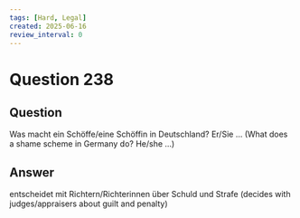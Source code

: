 ```yaml
---
tags: [Hard, Legal]
created: 2025-06-16
review_interval: 0
---
```


# Question 238

## Question

Was macht ein Schöffe/eine Schöffin in Deutschland? Er/Sie … (What does a shame scheme in Germany do? He/she ...)

## Answer

entscheidet mit Richtern/Richterinnen über Schuld und Strafe (decides with judges/appraisers about guilt and penalty)
